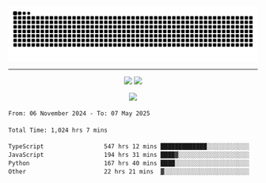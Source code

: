 <div align="center">
  <picture>
      <source
    media="(prefers-color-scheme: dark)"
      srcset="https://raw.githubusercontent.com/platane/snk/output/github-contribution-grid-snake-dark.svg"
      />
    <source
      media="(prefers-color-scheme: light)"
      srcset="https://raw.githubusercontent.com/xct007/xct007/output/github-contribution-grid-snake.svg"
      />
    <img
      alt="Snake"
      src="https://raw.githubusercontent.com/xct007/xct007/output/github-contribution-grid-snake.svg"
      />
  </picture>

</div>

___
<p align="center">
  <img src="https://readme-stats-blush-eta.vercel.app/api/top-langs/?username=xct007&layout=compact" />
  <img src="https://readme-stats-blush-eta.vercel.app/api?username=xct007&show_icons=true&theme=transparent&hide_title=true&include_all_commits=true" />
</p>

<p align="center">
  <img src="https://github-profile-trophy.vercel.app/?username=xct007&no-bg=true&rank=S,SS,SSS,A,AA,AAA,UNKNOWN,SECRET&row=3&title=-Followers,-Stars&margin-w=15&margin-h=15&column=2" />
</p>
<!--START_SECTION:waka-->

```txt
From: 06 November 2024 - To: 07 May 2025

Total Time: 1,024 hrs 7 mins

TypeScript                 547 hrs 12 mins █████████████░░░░░░░░░░░░   52.29 %
JavaScript                 194 hrs 31 mins ████▓░░░░░░░░░░░░░░░░░░░░   18.59 %
Python                     167 hrs 40 mins ████░░░░░░░░░░░░░░░░░░░░░   16.02 %
Other                      22 hrs 21 mins  ▓░░░░░░░░░░░░░░░░░░░░░░░░   02.14 %
```

<!--END_SECTION:waka-->
